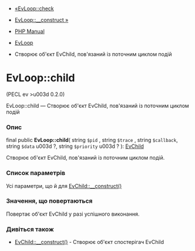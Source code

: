 - [«EvLoop::check](evloop.check.md)
- [EvLoop::\_\_construct »](evloop.construct.md)

- [PHP Manual](index.md)
- [EvLoop](class.evloop.md)
- Створює об'єкт EvChild, пов'язаний із поточним циклом подій

# EvLoop::child

(PECL ev \>u003d 0.2.0)

EvLoop::child — Створює об'єкт EvChild, пов'язаний із поточним циклом
подій

### Опис

final public **EvLoop::child**(
string `$pid` ,
string `$trace` ,
string `$callback`,
string `$data` u003d ?,
string `$priority` u003d ?
): [EvChild](class.evchild.md)

Створює об'єкт EvChild, пов'язаний із поточним циклом подій.

### Список параметрів

Усі параметри, що й для
[EvChild::\_\_construct()](evchild.construct.md)

### Значення, що повертаються

Повертає об'єкт EvChild у разі успішного виконання.

### Дивіться також

- [EvChild::\_\_construct()](evchild.construct.md) - Створює об'єкт
спостерігач EvChild
